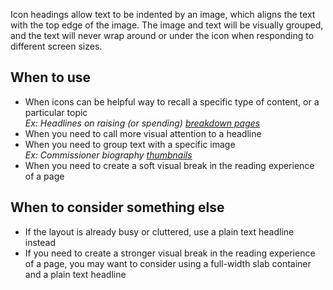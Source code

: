 Icon headings allow text to be indented by an image, which aligns the text with the top edge of the image. The image and text will be visually grouped, and the text will never wrap around or under the icon when responding to different screen sizes.

## When to use
- When icons can be helpful way to recall a specific type of content, or a particular topic</br>
_Ex: Headlines on raising (or spending) [breakdown pages](https://www.fec.gov/data/raising/)_
- When you need to call more visual attention to a headline
- When you need to group text with a specific image</br>
_Ex: Commissioner biography [thumbnails](https://www.fec.gov/about/leadership-and-structure/commissioners/)_
- When you need to create a soft visual break in the reading experience of a page

## When to consider something else
- If the layout is already busy or cluttered, use a plain text headline instead
- If you need to create a stronger visual break in the reading experience of a page, you may want to consider using a full-width slab container and a plain text headline
